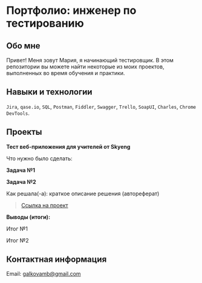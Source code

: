 # Портфолио: инженер по тестированию
## Обо мне
Привет! Меня зовут Мария, я начинающий тестировщик.
В этом репозитории вы можете найти некоторые из моих проектов, выполненных во время обучения и практики.

## Навыки и технологии
`Jira`, `qase.io`, `SQL`, `Postman`, `Fiddler`, `Swagger`, `Trello`,
`SoapUI`, `Charles`, `Chrome DevTools`.

## Проекты
**Тест веб-приложения для учителей от Skyeng**

Что нужно было сделать:

**Задача №1**

**Задача №2**

Как решала(-а): краткое описание решения (автореферат)

> [Ссылка на проект](https://plume-hurricane-d62.notion.site/0a2a45124c0b43d1a04c2d2375252fc1)

**Выводы (итоги):**

Итог №1

Итог №2

## Контактная информация
Email: galkovamb@gmail.com
